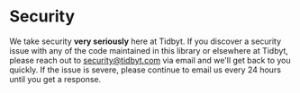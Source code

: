 # Security
We take security **very seriously** here at Tidbyt. If you discover a security issue with any of the code maintained in this library or elsewhere at Tidbyt, please reach out to security@tidbyt.com via email and we'll get back to you quickly. If the issue is severe, please continue to email us every 24 hours until you get a response.